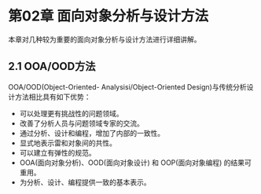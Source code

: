 # 第02章 面向对象分析与设计方法

本章对几种较为重要的面向对象分析与设计方法进行详细讲解。

## 2.1 OOA/OOD方法

OOA/OOD(Object-Oriented- Analysisi/Object-Oriented Design)与传统分析设计方法相比具有如下优势：

* 可以处理更有挑战性的问题领域。
* 改善了分析人员与问题领域专家的交流。
* 通过分析、设计和编程，增加了内部的一致性。
* 显式地表示雷和对象间的共性。
* 可以建立有弹性的规范。
* OOA(面向对象分析)、OOD(面向对象设计) 和 OOP(面向对象编程) 的结果可重用。
* 为分析、设计、编程提供一致的基本表示。
